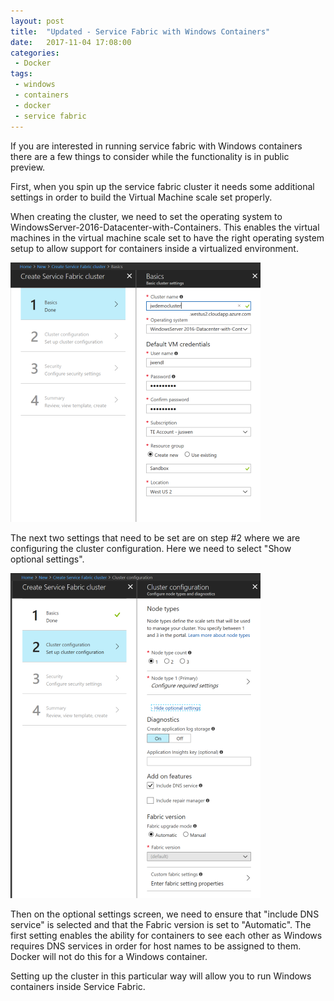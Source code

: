 ```yaml
---
layout: post
title:  "Updated - Service Fabric with Windows Containers"
date:   2017-11-04 17:08:00
categories:
 - Docker
tags:
 - windows
 - containers
 - docker
 - service fabric
---
```

If you are interested in running service fabric with Windows containers there are a few things to consider while the functionality is in public preview.

First, when you spin up the service fabric cluster it needs some additional settings in order to build the Virtual Machine scale set properly.

When creating the cluster, we need to set the operating system to WindowsServer-2016-Datacenter-with-Containers. This enables the virtual machines in the virtual machine scale set to have the right operating system setup to allow support for containers inside a virtualized environment.

![Cluster Screen #001](/images/posts/UpdatedClusterScreen-001.png)

The next two settings that need to be set are on step #2 where we are configuring the cluster configuration. Here we need to select "Show optional settings".

![Cluster Screen #002](/images/posts/UpdatedClusterScreen-002.png)

Then on the optional settings screen, we need to ensure that "include DNS service" is selected and that the Fabric version is set to "Automatic". The first setting enables the ability for containers to see each other as Windows requires DNS services in order for host names to be assigned to them. Docker will not do this for a Windows container.

Setting up the cluster in this particular way will allow you to run Windows containers inside Service Fabric.
